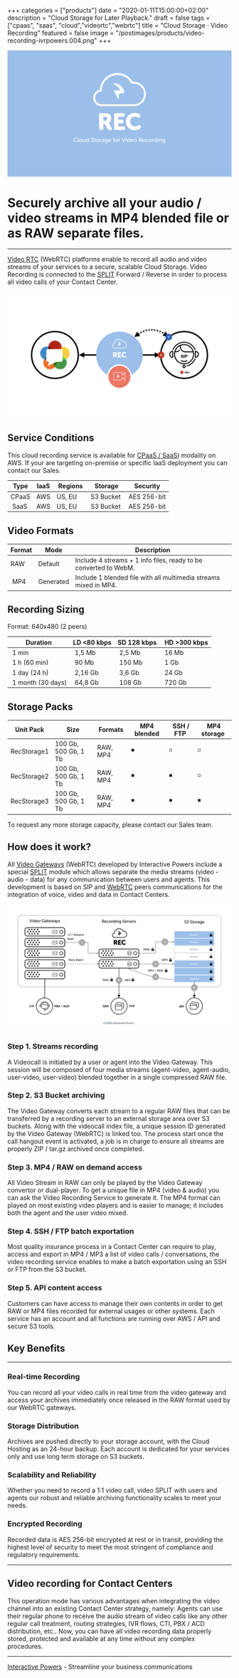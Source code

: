 +++
categories = ["products"]
date = "2020-01-11T15:00:00+02:00"
description = "Cloud Storage for Later Playback."
draft = false
tags = ["cpaas", "saas", "cloud","videortc","webrtc"]
title = "Cloud Storage · Video Recording"
featured = false
image = "/postimages/products/video-recording-ivrpowers.004.png"
+++

![Video Recording](/postimages/products/video-recording-ivrpowers.004.png)

# Securely archive all your audio / video streams in  MP4 blended file or as RAW separate files.
---

[Video RTC](https://www.ivrpowers.com/videortc/) (WebRTC) platforms enable to record all audio and video streams of your services to a secure, scalable Cloud Storage. Video Recording is connected to the  [SPLIT](https://blog.ivrpowers.com/post/technologies/what-is-split/) Forward / Reverse in order to process all video calls of your Contact Center.

![Video Recording](/postimages/products/video-recording-ivrpowers.001.png)

##	Service Conditions

This cloud recording service is available for [CPaaS / SaaS](https://www.ivrpowers.com/cloud-hosting/)) modality on AWS. If your are targeting on-premise or specific IaaS deployment you can contact our Sales.

| Type | IaaS | Regions | Storage | Security |
|-----------|-----------|-----------|-----------|-----------|
| CPaaS | AWS | US, EU | S3 Bucket | AES 256-bit |
| SaaS | AWS | US, EU | S3 Bucket | AES 256-bit |

##	Video Formats

| Format | Mode | Description |
|-----------|-----------|-----------|
| RAW | Default | Include 4 streams + 1 info files, ready to be converted to WebM. |
| MP4 | Generated | Include 1 blended file with all multimedia streams mixed in MP4. |

##	Recording Sizing

Format: 640x480 (2 peers)

| Duration | LD <80 kbps | SD 128 kbps | HD >300 kbps |
|-----------|-----------|-----------|-----------|
| 1 min | 1,5 Mb | 2,5 Mb | 16 Mb |
| 1 h (60 min) | 90 Mb | 150 Mb | 1 Gb |
| 1 day (24 h) | 2,16 Gb | 3,6 Gb | 24 Gb |
| 1 month (30 days) | 64,8 Gb | 108 Gb | 720 Gb |

##	Storage Packs

| Unit Pack | Size | Formats | MP4 blended | SSH / FTP | MP4 storage |
|-----------|-----------|-----------|-----------|-----------|-----------|
| RecStorage1 | 100 Gb, 500 Gb, 1 Tb | RAW, MP4 |◾️ | ◽️ | ◽️ | 
| RecStorage2 | 100 Gb, 500 Gb, 1 Tb  | RAW, MP4 |◾️ | ◾️ | ◽️ | 
| RecStorage3 | 100 Gb, 500 Gb, 1 Tb  | RAW, MP4 |◾️ | ◾️ | ◾️ | 

To request any more storage capacity, please contact our Sales team.

##	How does it work?

All [Video Gateways](https://www.ivrpowers.com/videortc/) (WebRTC) developed by Interactive Powers include a special [SPLIT](https://blog.ivrpowers.com/post/technologies/what-is-split/) module which allows separate the media streams (video - audio - data) for any communication between users and agents. This development is based on SIP  and [WebRTC](https://blog.ivrpowers.com/post/technologies/what-is-webrtc/) peers communications for the integration of voice, video and data in Contact Centers.

![Video Recording Process](/postimages/products/video-recording-ivrpowers.025.png)

###	Step 1. Streams recording

A Videocall is initiated by a user or agent into the Video Gateway.  This session will be composed of four media streams (agent-video, agent-audio, user-video, user-video) blended together in a single compressed RAW file.

###	Step 2. S3 Bucket archiving

The Video Gateway converts each stream to a regular RAW files that can be transferred by a recording server to an external storage area over S3 buckets. Along with the videocall index file, a unique session ID generated by the Video Gateway (WebRTC) is linked too. The process start once the call hangout event is activated, a job is in charge to ensure all streams are properly ZIP / tar.gz archived once completed.

###	Step 3. MP4 / RAW on demand access

All Video Stream in RAW can only be played by the Video Gateway convertor or dual-player. To get a unique file in MP4 (video & audio) you can ask the Video Recording Service to generate it. The MP4 format can played on most existing video players and is easier to manage; it includes both the agent and the user video mixed.

###	Step 4. SSH / FTP batch exportation

Most quality insurance process in a Contact Center can require to play, access and export in MP4 / MP3 a list of video calls / conversations, the video recording service enables to make a batch exportation using an SSH or FTP from the S3 bucket.

###	Step 5. API content access

Customers can have access to manage their own contents in order to get RAW or MP4 files recorded for external usages or other systems. Each service has an account and all functions are running over AWS / API and secure S3 tools.

##	Key Benefits
---

###	Real-time Recording

You can record all your video calls in real time from the video gateway and access your archives immediately once released in the RAW format used by our WebRTC gateways.

###	Storage Distribution

Archives are pushed directly to your storage account, with the Cloud Hosting as an 24-hour backup. Each account is dedicated for your services only and use long term storage on S3 buckets.

###	Scalability and Reliability

Whether you need to record a 1:1 video call, video SPLIT with users and agents our robust and reliable archiving functionality scales to meet your needs.

###	Encrypted Recording

Recorded data is AES 256-bit encrypted at rest or in transit, providing the highest level of security to meet the most stringent of compliance and regulatory requirements.

---
##	Video recording for Contact Centers

This operation mode has various advantages when integrating the video channel into an existing Contact Center strategy, namely: Agents can use their regular phone to receive the audio stream of video calls like any other regular call treatment, routing strategies, IVR flows, CTI, PBX / ACD distribution, etc.. Now, you can have all video recording data properly stored, protected and available at any time without any complex procedures.

---
[Interactive Powers](https://www.ivrpowers.com/) - Streamline your business communications
